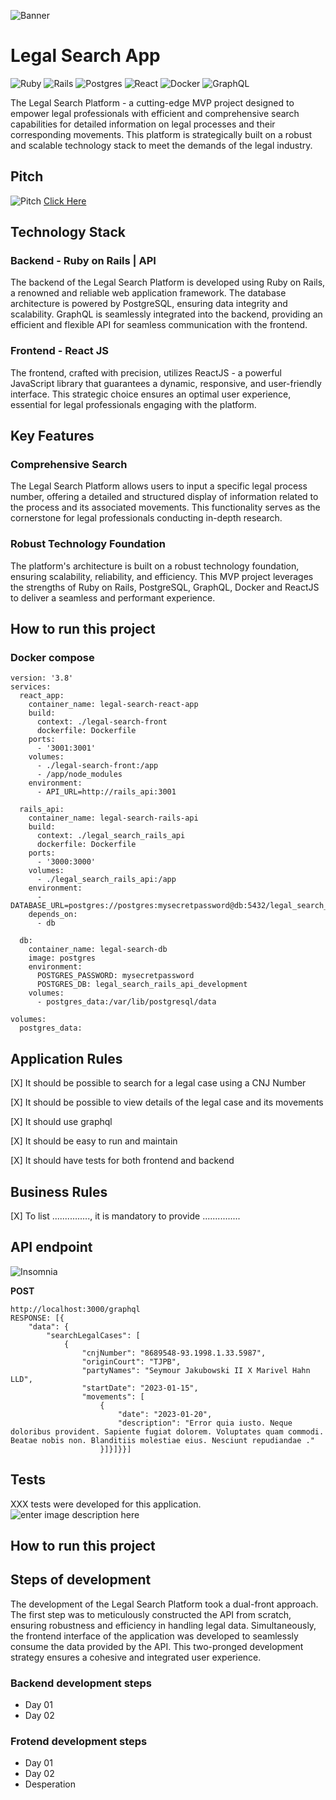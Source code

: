 ![Banner](https://res.cloudinary.com/dloadb2bx/image/upload/v1699809036/legalsearch_qj34yx.png)

# Legal Search App
![Ruby](https://img.shields.io/badge/ruby-%23CC342D.svg?style=for-the-badge&logo=ruby&logoColor=white)  ![Rails](https://img.shields.io/badge/rails-%23CC0000.svg?style=for-the-badge&logo=ruby-on-rails&logoColor=white) ![Postgres](https://img.shields.io/badge/postgres-%23316192.svg?style=for-the-badge&logo=postgresql&logoColor=white) ![React](https://img.shields.io/badge/react-%2320232a.svg?style=for-the-badge&logo=react&logoColor=%2361DAFB) ![Docker](https://img.shields.io/badge/docker-%230db7ed.svg?style=for-the-badge&logo=docker&logoColor=white) ![GraphQL](https://img.shields.io/badge/-GraphQL-E10098?style=for-the-badge&logo=graphql&logoColor=white)    

The Legal Search Platform - a cutting-edge MVP project designed to empower legal professionals with efficient and comprehensive search capabilities for detailed information on legal processes and their corresponding movements. This platform is strategically built on a robust and scalable technology stack to meet the demands of the legal industry.

## Pitch
![Pitch](https://i.ytimg.com/vi/3tj7m7K9fis/hq720.jpg?sqp=-oaymwE2COgCEMoBSFXyq4qpAygIARUAAIhCGAFwAcABBvABAfgB_gmAAtAFigIMCAAQARhlIEsoSzAP&rs=AOn4CLBAJQkljK4UQbBK2lJDk7efxaQRiQ)
[Click Here](https://www.youtube.com/watch?v=3tj7m7K9fis&t=3414s)


## Technology Stack

### Backend - Ruby on Rails | API
The backend of the Legal Search Platform is developed using Ruby on Rails, a renowned and reliable web application framework. The database architecture is powered by PostgreSQL, ensuring data integrity and scalability. GraphQL is seamlessly integrated into the backend, providing an efficient and flexible API for seamless communication with the frontend.

### Frontend - React JS
The frontend, crafted with precision, utilizes ReactJS - a powerful JavaScript library that guarantees a dynamic, responsive, and user-friendly interface. This strategic choice ensures an optimal user experience, essential for legal professionals engaging with the platform.

## Key Features
### Comprehensive Search

The Legal Search Platform allows users to input a specific legal process number, offering a detailed and structured display of information related to the process and its associated movements. This functionality serves as the cornerstone for legal professionals conducting in-depth research.

### Robust Technology Foundation

The platform's architecture is built on a robust technology foundation, ensuring scalability, reliability, and efficiency. This MVP project leverages the strengths of Ruby on Rails, PostgreSQL, GraphQL, Docker and ReactJS to deliver a seamless and performant experience.

## How to run this project

### Docker compose
```
version: '3.8'
services:
  react_app:
    container_name: legal-search-react-app
    build:
      context: ./legal-search-front
      dockerfile: Dockerfile
    ports:
      - '3001:3001'
    volumes:
      - ./legal-search-front:/app
      - /app/node_modules
    environment:
      - API_URL=http://rails_api:3001

  rails_api:
    container_name: legal-search-rails-api
    build:
      context: ./legal_search_rails_api
      dockerfile: Dockerfile
    ports:
      - '3000:3000'
    volumes:
      - ./legal_search_rails_api:/app
    environment:
      - DATABASE_URL=postgres://postgres:mysecretpassword@db:5432/legal_search_rails_api_development
    depends_on:
      - db

  db:
    container_name: legal-search-db
    image: postgres
    environment:
      POSTGRES_PASSWORD: mysecretpassword
      POSTGRES_DB: legal_search_rails_api_development
    volumes:
      - postgres_data:/var/lib/postgresql/data

volumes:
  postgres_data:

```

## Application Rules

[X] It should be possible to search for a legal case using a CNJ Number

[X] It should be possible to view details of the legal case and its movements

[X] It should use graphql

[X] It should be easy to run and maintain

[X] It should have tests for both frontend and backend

## Business Rules

[X] To list ..............., it is mandatory to provide ............... 


## API endpoint
![Insomnia](https://github.com/gillysayres/legal-search/assets/70576668/6fa750f4-2368-4878-a5ed-9760162abafb)

**POST**

```
http://localhost:3000/graphql
RESPONSE: [{
	"data": {
		"searchLegalCases": [
			{
				"cnjNumber": "8689548-93.1998.1.33.5987",
				"originCourt": "TJPB",
				"partyNames": "Seymour Jakubowski II X Marivel Hahn LLD",
				"startDate": "2023-01-15",
				"movements": [
					{
						"date": "2023-01-20",
						"description": "Error quia iusto. Neque doloribus provident. Sapiente fugiat dolorem. Voluptates quam commodi. Beatae nobis non. Blanditiis molestiae eius. Nesciunt repudiandae ."
					}]}]}}]
```

## Tests
XXX tests were developed for this application.
![enter image description here](https://camo.githubusercontent.com/cfc53ef47bcc74ba81b17f873b5ad13459dd7d567016b224d6351a608fc66d94/68747470733a2f2f7265732e636c6f7564696e6172792e636f6d2f646c6f6164623262782f696d6167652f75706c6f61642f76313632363536383135342f746f7572697374546573745f7170377561652e706e67)

## How to run this project

## Steps of development
The development of the Legal Search Platform took a dual-front approach. The first step was to meticulously constructed the API from scratch, ensuring robustness and efficiency in handling legal data. Simultaneously, the frontend interface of the application was developed to seamlessly consume the data provided by the API. This two-pronged development strategy ensures a cohesive and integrated user experience.

### Backend development steps
- Day 01
- Day 02

### Frotend development steps
- Day 01
- Day 02
- Desperation
